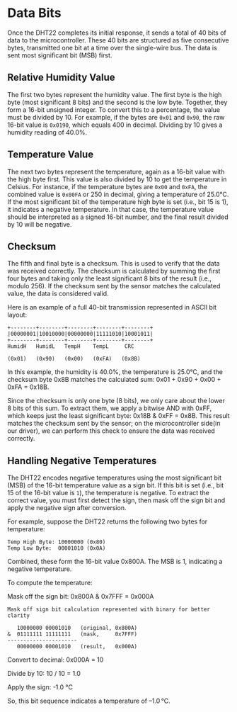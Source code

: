 # Data Bits

Once the DHT22 completes its initial response, it sends a total of 40 bits of data to the microcontroller. These 40 bits are structured as five consecutive bytes, transmitted one bit at a time over the single-wire bus. The data is sent most significant bit (MSB) first.

## Relative Humidity Value
The first two bytes represent the humidity value. The first byte is the high byte (most significant 8 bits) and the second is the low byte. Together, they form a 16-bit unsigned integer. To convert this to a percentage, the value must be divided by 10. For example, if the bytes are `0x01` and `0x90`, the raw 16-bit value is `0x0190`, which equals 400 in decimal. Dividing by 10 gives a humidity reading of 40.0%.

## Temperature Value
The next two bytes represent the temperature, again as a 16-bit value with the high byte first. This value is also divided by 10 to get the temperature in Celsius. For instance, if the temperature bytes are `0x00` and `0xFA`, the combined value is `0x00FA` or 250 in decimal, giving a temperature of 25.0°C. If the most significant bit of the temperature high byte is set (i.e., bit 15 is 1), it indicates a negative temperature. In that case, the temperature value should be interpreted as a signed 16-bit number, and the final result divided by 10 will be negative.

## Checksum
The fifth and final byte is a checksum. This is used to verify that the data was received correctly. The checksum is calculated by summing the first four bytes and taking only the least significant 8 bits of the result (i.e., modulo 256). If the checksum sent by the sensor matches the calculated value, the data is considered valid.

Here is an example of a full 40-bit transmission represented in ASCII bit layout:

```text
+--------+--------+--------+--------+--------+
|00000001|10010000|00000000|11111010|10001011|
+--------+--------+--------+--------+--------+
HumidH   HumidL   TempH    TempL     CRC

(0x01)   (0x90)   (0x00)   (0xFA)   (0x8B)
```

In this example, the humidity is 40.0%, the temperature is 25.0°C, and the checksum byte 0x8B matches the calculated sum:
0x01 + 0x90 + 0x00 + 0xFA = 0x18B. 

Since the checksum is only one byte (8 bits), we only care about the lower 8 bits of this sum. To extract them, we apply a bitwise AND with 0xFF, which keeps just the least significant byte: 0x18B & 0xFF = 0x8B. This result matches the checksum sent by the sensor; on the microcontroller side(in our driver), we can perform this check to ensure the data was received correctly.

## Handling Negative Temperatures

The DHT22 encodes negative temperatures using the most significant bit (MSB) of the 16-bit temperature value as a sign bit. If this bit is set (i.e., bit 15 of the 16-bit value is `1`), the temperature is negative. To extract the correct value, you must first detect the sign, then mask off the sign bit and apply the negative sign after conversion.

For example, suppose the DHT22 returns the following two bytes for temperature:

```text
Temp High Byte: 10000000 (0x80)
Temp Low Byte:  00001010 (0x0A)
```

Combined, these form the 16-bit value 0x800A. The MSB is 1, indicating a negative temperature.

To compute the temperature:

Mask off the sign bit: 0x800A & 0x7FFF = 0x000A 

```text
Mask off sign bit calculation represented with binary for better clarity

   10000000 00001010   (original, 0x800A)
&  01111111 11111111   (mask,     0x7FFF)
----------------------
   00000000 00001010   (result,   0x000A)
```

Convert to decimal: 0x000A = 10

Divide by 10: 10 / 10 = 1.0

Apply the sign: -1.0 °C

So, this bit sequence indicates a temperature of –1.0 °C.


